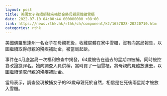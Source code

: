 ```yaml
---
layout: post
title: 美國女子為續領殘疾補助金將母親屍體藏雪櫃
date: 2022-07-10 04:00:44.000000000 +08:00
link: https://news.rthk.hk/rthk/ch/component/k2/1657028-20220710.htm
categories: rthk
---
```


美國佛羅里達州一名女子在母親死後，收藏屍體在家中雪櫃，沒有向當局報告，以圖繼續取得母親的殘疾補助金，被當局起訴。

事件在4月底當局一次福利檢查中揭發，64歲被告在過去的星期四被捕，同時被控篡改證據罪名。她向調查人員供稱，當時買了一個雪櫃，將母親的屍體放進去，以圖繼續領取母親的殘疾補助金。

當局表示，調查發現被捕女子的93歲母親死於自然，相信是在死後兩星期才被放入雪櫃。
